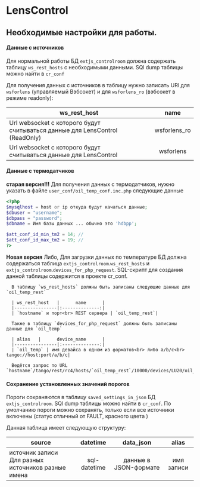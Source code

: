 LensControl
===========

## Необходимые настройки для работы.

#### Данные с источников

Для нормальной работы БД `extjs_controlroom` должна содержать таблицу `ws_rest_hosts`  с необходимыми данными.
SQl dump таблицы можно найти в `cr_conf`

Для получения данных с источников в таблицу нужно записать URl для `wsforlens` (управляемый Вэбсокет) и для `wsforlens_ro` (вэбсокет в режиме readonly):

| ws_rest_host   |      name      |
|----------------|:--------------:|
| Url websocket с которого будут <br>считываться данные для LensControl (ReadOnly) | wsforlens_ro  |
| Url websocket с которого будут <br>считываться данные для LensControl |     wsforlens   |

#### Данные с термодатчиков

<b>старая версия!!!</b> Для получения данных с термодатчиков, нужно указать в файле `user_conf/oil_temp_conf.inc.php` следующие данные

```php
<?php
$mysqlhost = host or ip откуда будут качаться данные;
$dbuser = "username";
$dbpass = "password";
$dbname = Имя базы данных ... обычно это 'hdbpp';

$att_conf_id_min_tm2 = 14; // 
$att_conf_id_max_tm2 = 19; // 
?>
```

<b>Новая версия</b>
Либо, Для загрузки данных по температуре БД должна содержаться таблица `extjs_controlroom`.`ws_rest_hosts` и `extjs_controlroom`.`devices_for_php_request`. SQL-скрипт для создания данной таблицы содержится в проекте cr_conf.
      
      В таблицу `ws_rest_hosts` должны быть записаны следующие данные для `oil_temp_rest`
      
      | ws_rest_host   |      name      |
      |----------------|:--------------:|
      | `hostname` и порт<br> REST сервера | `oil_temp_rest`|
      
      Также в таблицу `devices_for_php_request` должны быть записаны данные для `oil_temp`
      
      | alias   |      device_name      |
      |----------------|:--------------:|
      | `oil_temp` | имя девайса в одном из форматов<br> либо a/b/c<br> tango://host:port/a/b/c|
      
      Ведётся запрос по URL `hostname`/tango/rest/rc4/hosts/`oil_temp_rest`/10000/devices/LU20/oil_termo/gr_oil/attributes/oil_temperature/value/plain

#### Сохранение установленных значений порогов

Пороги сохраняются в таблицу `saved_settings_in_json` БД `extjs_controlroom`. SQl dump таблицы можно найти в `cr_conf`. По умолчанию пороги можно сохранять, только если все источники включены (статус отличный от FAULT, красного цвета )

Данная таблица имеет следующую структуру:

| source   |      datetime      |  data_json | alias |
|----------------|:--------------:|:------:|:-----:|
| источник записи<br>Для разных источников разные имена | sql-datetime | данные в JSON-формате | имя записи |